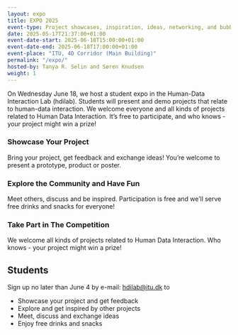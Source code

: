 ```yaml
---
layout: expo
title: EXPO 2025
event-type: Project showcases, inspiration, ideas, networking, and bubbles
date: 2025-05-17T21:37:00+01:00
event-date-start: 2025-06-18T15:00:00+01:00
event-date-end: 2025-06-18T17:00:00+01:00
event-place: "ITU, 4D Corridor (Main Building)"
permalink: "/expo/"
hosted-by: Tanya R. Selin and Søren Knudsen
weight: 1
---
```


On Wednesday June 18, we host a student expo in the Human-Data Interaction Lab (hdilab). Students will present and demo projects that relate to human-data interaction.
We welcome everyone and all kinds of projects related to Human Data Interaction.
It’s free to participate, and who knows - your project might win a prize!

### Showcase Your Project
Bring your project, get feedback and exchange ideas!
You’re welcome to present a prototype, product or poster.

### Explore the Community and Have Fun
Meet others, discuss and be inspired. Participation is free
and we’ll serve free drinks and snacks for everyone!

### Take Part in The Competition
We welcome all kinds of projects related to Human Data
Interaction. Who knows - your project might win a prize!


## Students

Sign up no later than June 4 by e-mail: [hdilab@itu.dk](mailto:hdilab@itu.dk) to 

* Showcase your project and get feedback
* Explore and get inspired by other projects
* Meet, discuss and exchange ideas
* Enjoy free drinks and snacks

